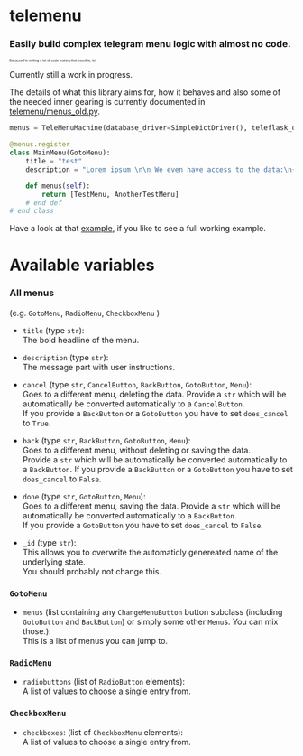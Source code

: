 # telemenu

### Easily build complex telegram menu logic with almost no code.
<sup><sub><sup><sub><sup>Because I'm writing a lot of code making that possible, lol.</sup></sub></sup></sub></sup>


Currently still a work in progress.

The details of what this library aims for, how it behaves and also some of the needed inner gearing is currently documented in [telemenu/menus_old.py](telemenu/menus_old.py).

```py
menus = TeleMenuMachine(database_driver=SimpleDictDriver(), teleflask_or_tblueprint=bot)

@menus.register
class MainMenu(GotoMenu):
    title = "test"
    description = "Lorem ipsum \n\n We even have access to the data:\n{data!r}"

    def menus(self):
        return [TestMenu, AnotherTestMenu]
    # end def
# end class
```

Have a look at that [example](example/code/example_bot.py), if you like to see a full working example.


# Available variables

### All menus
(e.g. `GotoMenu`, `RadioMenu`, `CheckboxMenu` )

- `title` (type `str`):    
    The bold headline of the menu.

- `description` (type `str`):    
    The message part with user instructions.

- `cancel` (type `str`, `CancelButton`, `BackButton`, `GotoButton`, `Menu`):    
    Goes to a different menu, deleting the data. Provide a `str` which will be automatically be converted automatically to a `CancelButton`.    
    If you provide a  `BackButton` or a `GotoButton` you have to set `does_cancel` to `True`.
- `back` (type `str`, `BackButton`, `GotoButton`, `Menu`):    
    Goes to a different menu, without deleting or saving the data.    
    Provide a `str` which will be automatically be converted automatically to a `BackButton`. If you provide a  `BackButton` or a `GotoButton` you have to set `does_cancel` to `False`.
- `done` (type `str`, `GotoButton`, `Menu`):    
    Goes to a different menu, saving the data. Provide a `str` which will be automatically be converted automatically to a `BackButton`.    
    If you provide a `GotoButton` you have to set `does_cancel` to `False`.

- `_id` (type `str`):    
    This allows you to overwrite the automaticly genereated name of the underlying state.    
    You should probably not change this.

### `GotoMenu`    
- `menus` (list containing any `ChangeMenuButton` button subclass (including `GotoButton` and `BackButton`) or simply some other `Menu`s. You can mix those.):    
    This is a list of menus you can jump to.

### `RadioMenu`    
- `radiobuttons` (list of `RadioButton` elements):    
    A list of values to choose a single entry from.

### `CheckboxMenu`    
- `checkboxes`: (list of `CheckboxMenu` elements):    
    A list of values to choose a single entry from.

